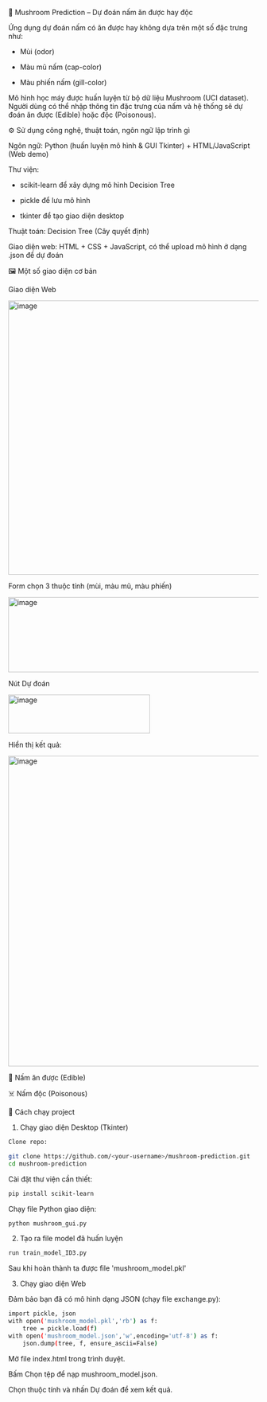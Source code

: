 🍄 Mushroom Prediction – Dự đoán nấm ăn được hay độc

Ứng dụng dự đoán nấm có ăn được hay không dựa trên một số đặc trưng như:

- Mùi (odor)

- Màu mũ nấm (cap-color)

- Màu phiến nấm (gill-color)

Mô hình học máy được huấn luyện từ bộ dữ liệu Mushroom (UCI dataset). Người dùng có thể nhập thông tin đặc trưng của nấm và hệ thống sẽ dự đoán ăn được (Edible) hoặc độc (Poisonous).

⚙️ Sử dụng công nghệ, thuật toán, ngôn ngữ lập trình gì

Ngôn ngữ: Python (huấn luyện mô hình & GUI Tkinter) + HTML/JavaScript (Web demo)

Thư viện:

- scikit-learn để xây dựng mô hình Decision Tree

- pickle để lưu mô hình

- tkinter để tạo giao diện desktop

Thuật toán: Decision Tree (Cây quyết định)

Giao diện web: HTML + CSS + JavaScript, có thể upload mô hình ở dạng .json để dự đoán

🖼️ Một số giao diện cơ bản

Giao diện Web

<img width="1077" height="551" alt="image" src="https://github.com/user-attachments/assets/588cebff-20d3-464b-a273-8ae008d348ce" />

Form chọn 3 thuộc tính (mùi, màu mũ, màu phiến)

<img width="1035" height="151" alt="image" src="https://github.com/user-attachments/assets/0f996ebb-75f2-4eda-82ac-a127906cf565" />

Nút Dự đoán

<img width="285" height="78" alt="image" src="https://github.com/user-attachments/assets/5fd01a47-c5e8-4762-9839-eaefea2c4ff6" />

Hiển thị kết quả:

<img width="1078" height="624" alt="image" src="https://github.com/user-attachments/assets/0395f39c-2b1d-4dcd-8d3f-3af8e76672e6" />

🍄 Nấm ăn được (Edible)

☠️ Nấm độc (Poisonous)

🚀 Cách chạy project
1. Chạy giao diện Desktop (Tkinter)
```bash
Clone repo:

git clone https://github.com/<your-username>/mushroom-prediction.git
cd mushroom-prediction
```

Cài đặt thư viện cần thiết:

```bash
pip install scikit-learn
```
Chạy file Python giao diện:
```bash
python mushroom_gui.py
```
2. Tạo ra file model đã huấn luyện
```bash
run train_model_ID3.py
```

Sau khi hoàn thành ta được file 'mushroom_model.pkl'

3. Chạy giao diện Web

Đảm bảo bạn đã có mô hình dạng JSON (chạy file exchange.py):
```bash
import pickle, json
with open('mushroom_model.pkl','rb') as f:
    tree = pickle.load(f)
with open('mushroom_model.json','w',encoding='utf-8') as f:
    json.dump(tree, f, ensure_ascii=False)
```
Mở file index.html trong trình duyệt.

Bấm Chọn tệp để nạp mushroom_model.json.

Chọn thuộc tính và nhấn Dự đoán để xem kết quả.

